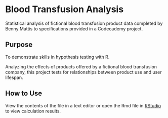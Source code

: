 # Blood Transfusion Analysis  

Statistical analysis of fictional blood transfusion product data completed by Benny Mattis to specifications provided in a Codecademy project.  

## Purpose  

To demonstrate skills in hypothesis testing with R.  

Analyzing the effects of products offered by a fictional blood transfusion company, this project tests for relationships between product use and user lifespan.  

## How to Use  

View the contents of the file in a text editor or open the Rmd file in [RStudio](https://posit.co/download/rstudio-desktop/) to view calculation results.  
